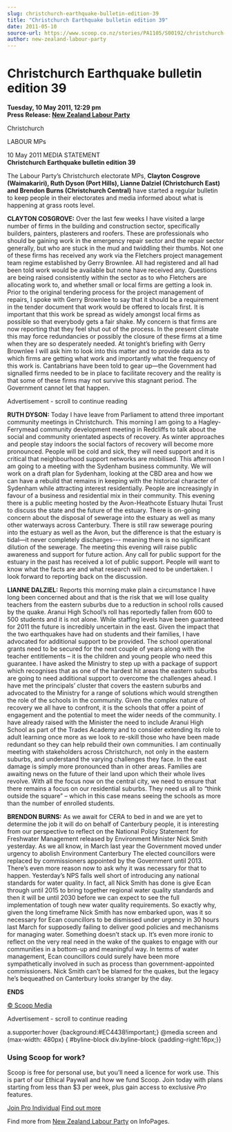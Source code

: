 ```yaml
---
slug: christchurch-earthquake-bulletin-edition-39
title: "Christchurch Earthquake bulletin edition 39"
date: 2011-05-10
source-url: https://www.scoop.co.nz/stories/PA1105/S00192/christchurch-earthquake-bulletin-edition-39.htm
author: new-zealand-labour-party
---
```

Christchurch Earthquake bulletin edition 39
===========================================

**Tuesday, 10 May 2011, 12:29 pm**  
**Press Release: [New Zealand Labour Party](https://info.scoop.co.nz/New_Zealand_Labour_Party)**

Christchurch

LABOUR MPs

10 May 2011 MEDIA STATEMENT  
**Christchurch Earthquake bulletin edition 39**

The Labour Party’s Christchurch electorate MPs, **Clayton Cosgrove (Waimakariri), Ruth Dyson (Port Hills), Lianne Dalziel (Christchurch East) and Brendon Burns (Christchurch Central)** have started a regular bulletin to keep people in their electorates and media informed about what is happening at grass roots level.

**CLAYTON COSGROVE:** Over the last few weeks I have visited a large number of firms in the building and construction sector, specifically builders, painters, plasterers and roofers. These are professionals who should be gaining work in the emergency repair sector and the repair sector generally, but who are stuck in the mud and twiddling their thumbs. Not one of these firms has received any work via the Fletchers project management team regime established by Gerry Brownlee. All had registered and all had been told work would be available but none have received any. Questions are being raised consistently within the sector as to who Fletchers are allocating work to, and whether small or local firms are getting a look in. Prior to the original tendering process for the project management of repairs, I spoke with Gerry Brownlee to say that it should be a requirement in the tender document that work would be offered to locals first. It is important that this work be spread as widely amongst local firms as possible so that everybody gets a fair shake. My concern is that firms are now reporting that they feel shut out of the process. In the present climate this may force redundancies or possibly the closure of these firms at a time when they are so desperately needed. At tonight’s briefing with Gerry Brownlee I will ask him to look into this matter and to provide data as to which firms are getting what work and importantly what the frequency of this work is. Cantabrians have been told to gear up—the Government had signalled firms needed to be in place to facilitate recovery and the reality is that some of these firms may not survive this stagnant period. The Government cannot let that happen.

Advertisement - scroll to continue reading





**RUTH DYSON:** Today I have leave from Parliament to attend three important community meetings in Christchurch. This morning I am going to a Hagley-Ferrymead community development meeting in Redcliffs to talk about the social and community orientated aspects of recovery. As winter approaches and people stay indoors the social factors of recovery will become more pronounced. People will be cold and sick, they will need support and it is critical that neighbourhood support networks are mobilised. This afternoon I am going to a meeting with the Sydenham business community. We will work on a draft plan for Sydenham, looking at the CBD area and how we can have a rebuild that remains in keeping with the historical character of Sydenham while attracting interest residentially. People are increasingly in favour of a business and residential mix in their community. This evening there is a public meeting hosted by the Avon-Heathcote Estuary Ihutai Trust to discuss the state and the future of the estuary. There is on-going concern about the disposal of sewerage into the estuary as well as many other waterways across Canterbury. There is still raw sewerage pouring into the estuary as well as the Avon, but the difference is that the estuary is tidal—it never completely discharges--- meaning there is no significant dilution of the sewerage. The meeting this evening will raise public awareness and support for future action. Any call for public support for the estuary in the past has received a lot of public support. People will want to know what the facts are and what research will need to be undertaken. I look forward to reporting back on the discussion.

**LIANNE DALZIEL:** Reports this morning make plain a circumstance I have long been concerned about and that is the risk that we will lose quality teachers from the eastern suburbs due to a reduction in school rolls caused by the quake. Aranui High School’s roll has reportedly fallen from 600 to 500 students and it is not alone. While staffing levels have been guaranteed for 2011 the future is incredibly uncertain in the east. Given the impact that the two earthquakes have had on students and their families, I have advocated for additional support to be provided. The school operational grants need to be secured for the next couple of years along with the teacher entitlements – it is the children and young people who need this guarantee. I have asked the Ministry to step up with a package of support which recognises that as one of the hardest hit areas the eastern suburbs are going to need additional support to overcome the challenges ahead. I have met the principals’ cluster that covers the eastern suburbs and advocated to the Ministry for a range of solutions which would strengthen the role of the schools in the community. Given the complex nature of recovery we all have to confront, it is the schools that offer a point of engagement and the potential to meet the wider needs of the community. I have already raised with the Minister the need to include Aranui High School as part of the Trades Academy and to consider extending its role to adult learning once more as we look to re-skill those who have been made redundant so they can help rebuild their own communities. I am continually meeting with stakeholders across Christchurch, not only in the eastern suburbs, and understand the varying challenges they face. In the east damage is simply more pronounced than in other areas. Families are awaiting news on the future of their land upon which their whole lives revolve. With all the focus now on the central city, we need to ensure that there remains a focus on our residential suburbs. They need us all to “think outside the square” – which in this case means seeing the schools as more than the number of enrolled students.

**BRENDON BURNS:** As we await for CERA to bed in and we are yet to determine the job it will do on behalf of Canterbury people, it is interesting from our perspective to reflect on the National Policy Statement for Freshwater Management released by Environment Minister Nick Smith yesterday. As we all know, in March last year the Government moved under urgency to abolish Environment Canterbury The elected councillors were replaced by commissioners appointed by the Government until 2013. There’s even more reason now to ask why it was necessary for that to happen. Yesterday’s NPS falls well short of introducing any national standards for water quality. In fact, all Nick Smith has done is give Ecan through until 2015 to bring together regional water quality standards and then it will be until 2030 before we can expect to see the full implementation of tough new water quality requirements. So exactly why, given the long timeframe Nick Smith has now embarked upon, was it so necessary for Ecan councillors to be dismissed under urgency in 30 hours last March for supposedly failing to deliver good policies and mechanisms for managing water. Something doesn’t stack up. It’s even more ironic to reflect on the very real need in the wake of the quakes to engage with our communities in a bottom-up and meaningful way. In terms of water management, Ecan councillors could surely have been more sympathetically involved in such as process than government-appointed commissioners. Nick Smith can’t be blamed for the quakes, but the legacy he’s bequeathed on Canterbury looks stranger by the day.

  
**ENDS**

[© Scoop Media](http://www.scoop.co.nz/about/terms.html)  

Advertisement - scroll to continue reading



a.supporter:hover {background:#EC4438!important;} @media screen and (max-width: 480px) { #byline-block div.byline-block {padding-right:16px;}}

### Using Scoop for work?

Scoop is free for personal use, but you’ll need a licence for work use. This is part of our Ethical Paywall and how we fund Scoop. Join today with plans starting from less than $3 per week, plus gain access to exclusive _Pro_ features.  
  
[Join Pro Individual](https://pro.scoop.co.nz/Individual/?from=ProIn24) [Find out more](https://pro.scoop.co.nz/using-scoop-for-work/?from=ProIn24)

Find more from [New Zealand Labour Party](https://info.scoop.co.nz/New_Zealand_Labour_Party) on InfoPages.